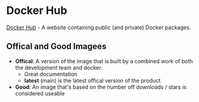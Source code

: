 # Docker Hub 

[Docker Hub](https://hub.docker.com/) - A website containing public (and private) Docker packages. 

## Offical and Good Imagees 
* **Offical**: A version of the image that is built by a combined work of both the development team and docker.
    * Great documentation 
    * __latest__ (main) is the latest offical version of the product
* **Good**: An image that's based on the number off downloads / stars is considered useable 

